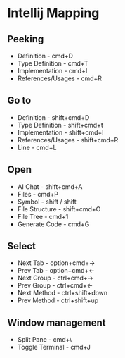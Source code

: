 # Intellij Mapping

## Peeking

* Definition - cmd+D
* Type Definition - cmd+T
* Implementation - cmd+I
* References/Usages - cmd+R

## Go to

* Definition - shift+cmd+D
* Type Definition - shift+cmd+t
* Implementation - shift+cmd+I
* References/Usages - shift+cmd+R
* Line - cmd+L

## Open

* AI Chat - shift+cmd+A
* Files - cmd+P
* Symbol - shift / shift
* File Structure - shift+cmd+O
* File Tree - cmd+1
* Generate Code - cmd+G

## Select

* Next Tab - option+cmd+->
* Prev Tab - option+cmd+<-
* Next Group - ctrl+cmd+->
* Prev Group - ctrl+cmd+<-
* Next Method - ctrl+shift+down
* Prev Method - ctrl+shift+up

## Window management

* Split Pane - cmd+\
* Toggle Terminal - cmd+J

